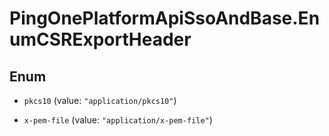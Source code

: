 # PingOnePlatformApiSsoAndBase.EnumCSRExportHeader

## Enum


* `pkcs10` (value: `"application/pkcs10"`)

* `x-pem-file` (value: `"application/x-pem-file"`)


